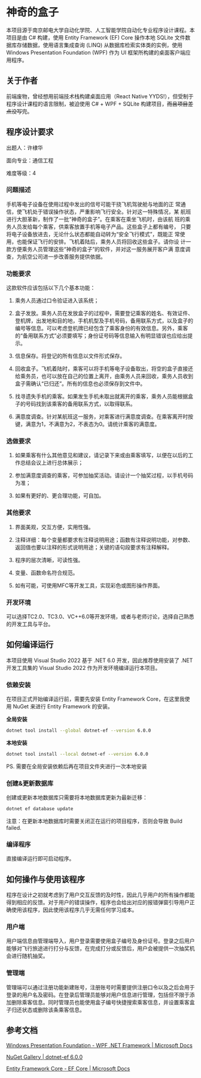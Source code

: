 # 神奇的盒子

本项目源于南京邮电大学自动化学院、人工智能学院自动化专业程序设计课程。本项目是由 C# 构建，使用 Entity Framework (EF) Core 操作本地 SQLite 文件数据库存储数据，使用语言集成查询 (LINQ) 从数据库检索实体类的实例，使用 Windows Presentation Foundation (WPF) 作为 UI 框架所构建的桌面客户端应用程序。



## 关于作者

前端废物，曾经想用前端技术栈构建桌面应用（React Native YYDS!），但受制于程序设计课程的语言限制，被迫使用 C# + WPF + SQLite 构建项目，~~而且项目差点没写完~~。



## 程序设计要求

出题人：许棣华

面向专业：通信工程

难度等级：4

### 问题描述

手机等电子设备在使用过程中发出的信号可能干挠飞机驾驶舱与地面的正 常通信，使飞机处于错误操作状态，严重影响飞行安全。针对这一特殊情况，某 航班进行大胆革新，制作了一批“神奇的盒子”。在乘客在乘坐飞机时，由该航 班的乘务人员发给每个乘客，供乘客放置手机等电子产品。这些盒子上都有编号， 只要将电子设备放进去，无论什么状态都能自动转为“安全飞行模式”，既能正 常使用，也能保证飞行的安排。飞机着陆后，乘务人员将回收这些盒子。请你设 计一款方便乘务人员管理这些“神奇的盒子”的软件，并对这一服务展开客户满 意度调查，为航空公司进一步改善服务提供依据。

### 功能要求

这款软件应该包括以下几个基本功能：

1. 乘务人员通过口令验证进入该系统；

2. 盒子发放。乘务人员在发放盒子的过程中，需要登记乘客的姓名、有效证件、登机牌，出发地和目的地，手机机型及手机号码，备用联系方式，以及盒子的编号等信息。可以考虑登机牌已经包含了乘客身份的有效信息。另外，乘客的“备用联系方式”必须要填写；身份证号码等信息输入有明显错误也应给出提示。

3. 信息保存。将登记的所有信息以文件形式保存。

4. 回收盒子。飞机着陆时，乘客可以将手机等电子设备取出，将空的盒子直接还给乘务员，也可以放在自己的位置上离开，由乘务人员来回收，乘务人员收到盒子需确认“已归还”。所有的信息也必须保存到文件中。

5. 找寻遗失手机的乘客。如果发生手机未取出就离开的乘客，乘务人员能根据盒子的号码找到该乘客的备用联系方式，以取得联系。

6. 满意度调查。针对某航班这一服务，对乘客进行满意度调查。在乘客离开时按键，满意为1，不满意为2，不表态为0。请统计乘客的满意度。

### 选做要求

1. 如果乘客有什么其他意见和建议，请记录下来或由乘客填写，以便在以后的工作总结会议上进行总体展示；

2. 参加满意度调查的乘客，可参加抽奖活动。请设计一个抽奖过程，以手机号码为准；

3. 如果有更好的、更合理功能，可自加。

### 其他要求

1. 界面美观，交互方便，实用性强。

2. 注释详细：每个变量都要求有注释说明用途；函数有注释说明功能，对参数、返回值也要以注释的形式说明用途；关键的语句段要求有注释解释。

3. 程序的层次清晰，可读性强。

4. 变量、函数命名符合规范。

5. 如有可能，可使用MFC等开发工具，实现彩色或图形操作界面。

### 开发环境

可以选择TC2.0、TC3.0、VC++6.0等开发环境，或者与老师讨论，选择自己熟悉的开发工具与平台。



## 如何编译运行

本项目使用 Visual Studio 2022 基于 .NET 6.0 开发，因此推荐使用安装了 .NET 开发工具集的 Visual Studio 2022 作为开发环境编译运行本项目。

### 依赖安装

在项目正式开始编译运行前，需要先安装 Entity Framework Core，在这里我使用 NuGet 来进行 Entity Framework 的安装。

**全局安装**

```bash
dotnet tool install --global dotnet-ef --version 6.0.0
```

**本地安装**

```bash
dotnet tool install --local dotnet-ef --version 6.0.0
```

PS. 需要在全局安装依赖后再在项目文件夹进行一次本地安装

### 创建&更新数据库

创建或更新本地数据库只需要将本地数据库更新为最新迁移：

```bash
dotnet ef database update
```

注意：在更新本地数据库时需要关闭正在运行的项目程序，否则会导致 Build failed.

### 编译程序

直接编译运行即可启动程序。



## 如何操作与使用该程序

程序在设计之初就考虑到了用户交互反馈的及时性，因此几乎用户的所有操作都能得到相应的反馈。对于用户的错误操作，程序也会给出对应的报错弹窗引导用户正确使用该程序，因此使用该程序几乎无需任何学习成本。

### 用户端

用户端信息由管理端导入，用户登录需要使用盒子编号及身份证号。登录之后用户能够对飞行旅途进行打分与反馈，在完成打分或反馈后，用户会被提供一次抽奖机会进行随机抽奖。

### 管理端

管理端可以通过注册功能新建账号，注册账号时需要提供注册口令以及之后会用于登录的用户名及密码。在登录后管理员能够对用户信息进行管理，包括但不限于添加删除乘客信息。同时管理员也能使用盒子编号快捷搜索乘客信息，并设置乘客盒子归还状态或删除该条乘客信息。



## 参考文档

[Windows Presentation Foundation - WPF .NET Framework | Microsoft Docs](https://docs.microsoft.com/zh-cn/dotnet/desktop/wpf/?view=netframeworkdesktop-4.8)

[NuGet Gallery | dotnet-ef 6.0.0](https://www.nuget.org/packages/dotnet-ef/)

[Entity Framework Core - EF Core | Microsoft Docs](https://docs.microsoft.com/zh-cn/ef/core/)
